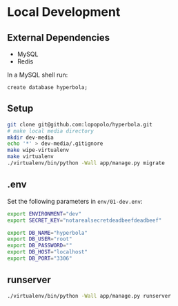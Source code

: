 # Local Development

## External Dependencies

- MySQL
- Redis

In a MySQL shell run:

```
create database hyperbola;
```

## Setup

```bash
git clone git@github.com:lopopolo/hyperbola.git
# make local media directory
mkdir dev-media
echo '*' > dev-media/.gitignore
make wipe-virtualenv
make virtualenv
./virtualenv/bin/python -Wall app/manage.py migrate
```

## .env

Set the following parameters in `env/01-dev.env`:

```bash
export ENVIRONMENT="dev"
export SECRET_KEY="notarealsecretdeadbeefdeadbeef"

export DB_NAME="hyperbola"
export DB_USER="root"
export DB_PASSWORD=""
export DB_HOST="localhost"
export DB_PORT="3306"
```

## runserver

```bash
./virtualenv/bin/python -Wall app/manage.py runserver
```
